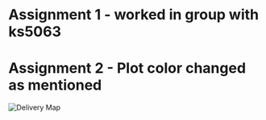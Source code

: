 # Assignment 1 - worked in group with ks5063

# Assignment 2 - Plot color changed as mentioned
![Delivery Map](pic1.png)
